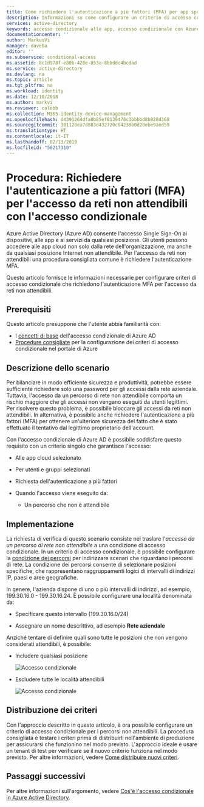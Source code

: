 ```yaml
---
title: Come richiedere l'autenticazione a più fattori (MFA) per app specifiche per l'accesso da reti non attendibili con l'accesso condizionale di Azure Active Directory (Azure AD) | Microsoft Docs
description: Informazioni su come configurare un criterio di accesso condizionale in Azure Active Directory (Azure AD) per i tentativi di accesso da reti non attendibili.
services: active-directory
keywords: accesso condizionale alle app, accesso condizionale con Azure AD, accesso sicuro alle risorse aziendali, criteri di accesso condizionale
documentationcenter: ''
author: MarkusVi
manager: daveba
editor: ''
ms.subservice: conditional-access
ms.assetid: 8c1d978f-e80b-420e-853a-8bbddc4bcdad
ms.service: active-directory
ms.devlang: na
ms.topic: article
ms.tgt_pltfrm: na
ms.workload: identity
ms.date: 12/10/2018
ms.author: markvi
ms.reviewer: calebb
ms.collection: M365-identity-device-management
ms.openlocfilehash: d4391264dfa0b85ef8139478c3bbbbd8b828d368
ms.sourcegitcommit: 301128ea7d883d432720c64238b0d28ebe9aed59
ms.translationtype: HT
ms.contentlocale: it-IT
ms.lasthandoff: 02/13/2019
ms.locfileid: "56217310"
---
```

# <a name="how-to-require-mfa-for-access-from-untrusted-networks-with-conditional-access"></a>Procedura: Richiedere l'autenticazione a più fattori (MFA) per l'accesso da reti non attendibili con l'accesso condizionale   

Azure Active Directory (Azure AD) consente l'accesso Single Sign-On ai dispositivi, alle app e ai servizi da qualsiasi posizione. Gli utenti possono accedere alle app cloud non solo dalla rete dell'organizzazione, ma anche da qualsiasi posizione Internet non attendibile. Per l'accesso da reti non attendibili una procedura consigliata comune è richiedere l'autenticazione MFA.

Questo articolo fornisce le informazioni necessarie per configurare criteri di accesso condizionale che richiedono l'autenticazione MFA per l'accesso da reti non attendibili. 

## <a name="prerequisites"></a>Prerequisiti

Questo articolo presuppone che l'utente abbia familiarità con: 

- I [concetti di base](overview.md) dell'accesso condizionale di Azure AD 
- [Procedure consigliate](best-practices.md) per la configurazione dei criteri di accesso condizionale nel portale di Azure



## <a name="scenario-description"></a>Descrizione dello scenario

Per bilanciare in modo efficiente sicurezza e produttività, potrebbe essere sufficiente richiedere solo una password per gli accessi dalla rete aziendale. Tuttavia, l'accesso da un percorso di rete non attendibile comporta un rischio maggiore che gli accessi non vengano eseguiti da utenti legittimi. Per risolvere questo problema, è possibile bloccare gli accessi da reti non attendibili. In alternativa, è possibile anche richiedere l'autenticazione a più fattori (MFA) per ottenere un'ulteriore sicurezza del fatto che è stato effettuato il tentativo dal legittimo proprietario dell'account. 

Con l'accesso condizionale di Azure AD è possibile soddisfare questo requisito con un criterio singolo che garantisce l'accesso: 

- Alle app cloud selezionato

- Per utenti e gruppi selezionati  

- Richiesta dell'autenticazione a più fattori 

- Quando l'accesso viene eseguito da: 

    - Un percorso che non è attendibile


## <a name="implementation"></a>Implementazione

La richiesta di verifica di questo scenario consiste nel traslare l'*accesso da un percorso di rete non attendibile* a una condizione di accesso condizionale. In un criterio di accesso condizionale, è possibile configurare la [condizione dei percorsi](location-condition.md) per indirizzare scenari che riguardano i percorsi di rete. La condizione dei percorsi consente di selezionare posizioni specifiche, che rappresentano raggruppamenti logici di intervalli di indirizzi IP, paesi e aree geografiche.  

In genere, l'azienda dispone di uno o più intervalli di indirizzi, ad esempio, 199.30.16.0 - 199.30.16.24.
È possibile configurare una località denominata da:

- Specificare questo intervallo (199.30.16.0/24) 

- Assegnare un nome descrittivo, ad esempio **Rete aziendale** 


Anziché tentare di definire quali sono tutte le posizioni che non vengono considerati attendibili, è possibile:

- Includere qualsiasi posizione 

    ![Accesso condizionale](./media/untrusted-networks/02.png)

- Escludere tutte le località attendibili 

    ![Accesso condizionale](./media/untrusted-networks/01.png)



## <a name="policy-deployment"></a>Distribuzione dei criteri

Con l'approccio descritto in questo articolo, è ora possibile configurare un criterio di accesso condizionale per i percorsi non attendibili. La procedura consigliata è testare i criteri prima di distribuirli nell'ambiente di produzione per assicurarsi che funzionino nel modo previsto. L'approccio ideale è usare un tenant di test per verificare se il nuovo criterio funziona nel modo previsto. Per altre informazioni, vedere [Come distribuire nuovi criteri](best-practices.md#how-should-you-deploy-a-new-policy). 



## <a name="next-steps"></a>Passaggi successivi

Per altre informazioni sull'argomento, vedere [Cos'è l'accesso condizionale in Azure Active Directory](../active-directory-conditional-access-azure-portal.md).

